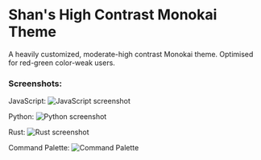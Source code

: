 # Shan's High Contrast Monokai Theme

A heavily customized, moderate-high contrast Monokai theme. Optimised for red-green color-weak users.

### Screenshots:
JavaScript:
![JavaScript screenshot](https://shantaram.xyz/dl/shcmonokai/js_screenshot.png)

Python:
![Python screenshot](https://shantaram.xyz/dl/shcmonokai/py_screenshot.png)

Rust:
![Rust screenshot](https://shantaram.xyz/dl/shcmonokai/rs_screenshot.png)

Command Palette:
![Command Palette](https://shantaram.xyz/dl/shcmonokai/cmd_palette.png)